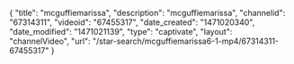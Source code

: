 {
    "title": "mcguffiemarissa",
    "description": "mcguffiemarissa",
    "channelid": "67314311",
    "videoid": "67455317",
    "date_created": "1471020340",
    "date_modified": "1471021139",
    "type": "captivate",
    "layout": "channelVideo",
    "url": "\/star-search\/mcguffiemarissa6-1-mp4\/67314311-67455317"
}